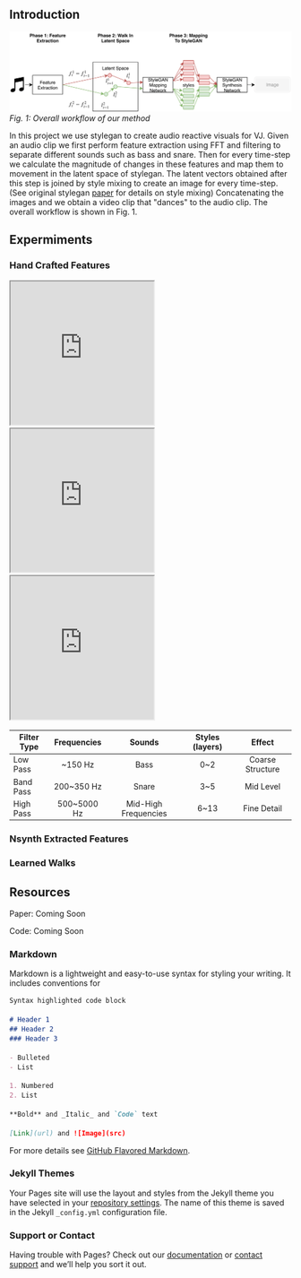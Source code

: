 ## Introduction

![Image description](workflow.png)
*Fig. 1: Overall workflow of our method*

In this project we use stylegan to create audio reactive visuals for VJ. Given an audio clip we first perform feature extraction using FFT and filtering to separate different sounds such as bass and snare. Then for every time-step we calculate the magnitude of changes in these features and map them to movement in the latent space of stylegan. The latent vectors obtained after this step is joined by style mixing to create an image for every time-step. (See original stylegan [paper](https://arxiv.org/abs/1812.04948) for details on style mixing) Concatenating the images and we obtain a video clip that "dances" to the audio clip. The overall workflow is shown in Fig. 1.

## Expermiments

### Hand Crafted Features
<iframe width="256" height="256"
src="https://www.youtube.com/embed/VvSlL5QFdhI">
</iframe>
<iframe width="256" height="256"
src="https://www.youtube.com/embed/lVszLh0iUs4">
</iframe>
<iframe width="256" height="256"
src="https://www.youtube.com/embed/wR-pnOy8R9k">
</iframe>

| Filter Type   | Frequencies   | Sounds               | Styles (layers) | Effect           |
| ------------- |:-------------:|:--------------------:|:---------------:|:----------------:|
| Low Pass      | ~150 Hz       | Bass                 | 0~2             | Coarse Structure |
| Band Pass     | 200~350 Hz    | Snare                | 3~5             | Mid Level        |
| High Pass     | 500~5000 Hz   | Mid-High Frequencies | 6~13            | Fine Detail      |

### Nsynth Extracted Features

### Learned Walks

## Resources

Paper: Coming Soon

Code: Coming Soon

### Markdown

Markdown is a lightweight and easy-to-use syntax for styling your writing. It includes conventions for

```markdown
Syntax highlighted code block

# Header 1
## Header 2
### Header 3

- Bulleted
- List

1. Numbered
2. List

**Bold** and _Italic_ and `Code` text

[Link](url) and ![Image](src)
```

For more details see [GitHub Flavored Markdown](https://guides.github.com/features/mastering-markdown/).

### Jekyll Themes

Your Pages site will use the layout and styles from the Jekyll theme you have selected in your [repository settings](https://github.com/hanhung/DeepVJ/settings). The name of this theme is saved in the Jekyll `_config.yml` configuration file.

### Support or Contact

Having trouble with Pages? Check out our [documentation](https://help.github.com/categories/github-pages-basics/) or [contact support](https://github.com/contact) and we’ll help you sort it out.
